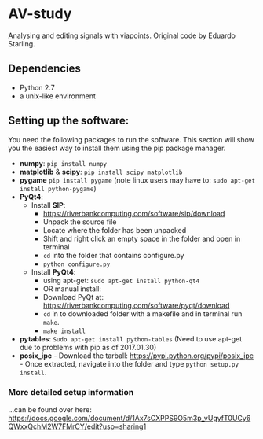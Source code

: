 # AV-study
Analysing and editing signals with viapoints. Original code by Eduardo Starling.

## Dependencies 
- Python 2.7
- a unix-like environment

## Setting up the software:
You need the following packages to run the software. This section will show you the easiest way to install them using the pip package manager.

- **numpy**: `pip install numpy` 
- **matplotlib** & **scipy**: `pip install scipy matplotlib`
- **pygame** `pip install pygame` (note linux users may have to: `sudo apt-get install python-pygame`)
- **PyQt4**:
    - Install **SIP**:
        - https://riverbankcomputing.com/software/sip/download
        - Unpack the source file 
        - Locate where the folder has been unpacked 
        - Shift and right click an empty space in the folder and open in terminal 
        - `cd` into the folder that contains configure.py 
        - `python configure.py`
    - Install **PyQt4**:
        - using apt-get: `sudo apt-get install python-qt4`
        - OR manual install:
        - Download PyQt at: https://riverbankcomputing.com/software/pyqt/download
        - `cd` in to downloaded folder with a makefile and in terminal run `make`.
        - `make install`
- **pytables**: `Sudo apt-get install python-tables` (Need to use apt-get due to problems with pip as of 2017.01.30) 
- **posix_ipc**
        - Download the tarball: https://pypi.python.org/pypi/posix_ipc
        - Once extracted, navigate into the folder and type `python setup.py install`.

### More detailed setup information
...can be found over here: https://docs.google.com/document/d/1Ax7sCXPPS9O5m3p_vUgyfT0UCy6QWxxQchM2W7FMrCY/edit?usp=sharing1
